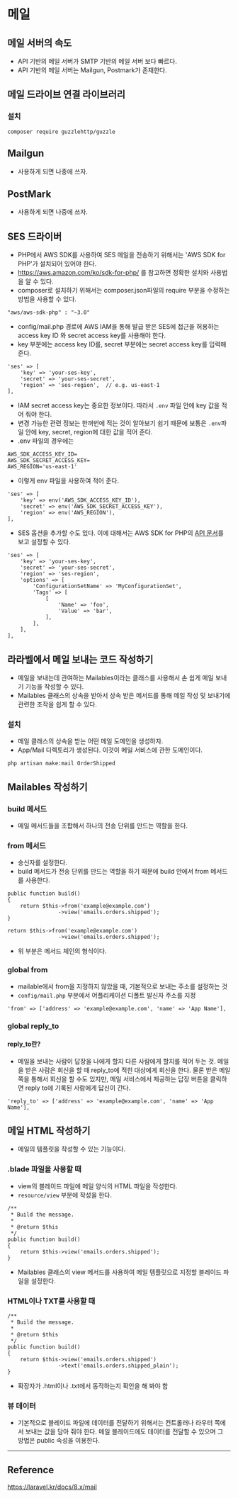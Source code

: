 # 메일

## 메일 서버의 속도
- API 기반의 메일 서버가 SMTP 기반의 메일 서버 보다 빠르다.
- API 기반의 메일 서버는 Mailgun, Postmark가 존재한다.

## 메일 드라이브 연결 라이브러리
### 설치
```
composer require guzzlehttp/guzzle
```

## Mailgun
- 사용하게 되면 나중에 쓰자.
## PostMark
- 사용하게 되면 나중에 쓰자.

## SES 드라이버
- PHP에서 AWS SDK를 사용하여 SES 메일을 전송하기 위해서는 'AWS SDK for PHP'가 설치되어 있어야 한다.
- https://aws.amazon.com/ko/sdk-for-php/ 를 참고하면 정확한 설치와 사용법을 알 수 있다.
- composer로 설치하기 위해서는 composer.json파일의 require 부분을 수정하는 방법을 사용할 수 있다.
```
"aws/aws-sdk-php" : "~3.0"
```
- config/mail.php 경로에 AWS IAM을 통해 발급 받은 SES에 접근을 허용하는 access key ID 와 secret access key를 사용해야 한다.
- key 부분에는 access key ID를, secret 부분에는 secret access key를 입력해 준다.
```
'ses' => [
    'key' => 'your-ses-key',
    'secret' => 'your-ses-secret',
    'region' => 'ses-region',  // e.g. us-east-1
],
```
- IAM secret access key는 중요한 정보이다. 따라서 `.env` 파일 안에 key 값을 적어 줘야 한다.
- 변경 가능한 관련 정보는 한꺼번에 적는 것이 알아보기 쉽기 때문에 보통은 `.env`파일 안에 key, secret, region에 대한 값을 적어 준다.
- .env 파일의 경우에는
```
AWS_SDK_ACCESS_KEY_ID=
AWS_SDK_SECRET_ACCESS_KEY=
AWS_REGION='us-east-1'
```
- 이렇게 env 파일을 사용하여 적어 준다.
```
'ses' => [
    'key' => env('AWS_SDK_ACCESS_KEY_ID'),
    'secret' => env('AWS_SDK_SECRET_ACCESS_KEY'),
    'region' => env('AWS_REGION'),
],
```
- SES 옵션을 추가할 수도 있다. 이에 대해서는 AWS SDK for PHP의 [API 문서](https://docs.aws.amazon.com/aws-sdk-php/v3/api/api-email-2010-12-01.html#sendrawemail)를 보고 설정할 수 있다.
```
'ses' => [
    'key' => 'your-ses-key',
    'secret' => 'your-ses-secret',
    'region' => 'ses-region',
    'options' => [
        'ConfigurationSetName' => 'MyConfigurationSet',
        'Tags' => [
            [
                'Name' => 'foo',
                'Value' => 'bar',
            ],
        ],
    ],
],
```

## 라라벨에서 메일 보내는 코드 작성하기
- 메일을 보내는데 관여하는 Mailables이라는 클래스를 사용해서 손 쉽게 메일 보내기 기능을 작성할 수 있다.
- Mailables 클래스의 상속을 받아서 상속 받은 메서드를 통해 메일 작성 및 보내기에 관련한 조작을 쉽게 할 수 있다.

### 설치
- 메일 클래스의 상속을 받는 어떤 메일 도메인을 생성하자.
- App/Mail 디렉토리가 생성된다. 이것이 메일 서비스에 관한 도메인이다.
```
php artisan make:mail OrderShipped
```

## Mailables 작성하기
### build 메서드
- 메일 메서드들을 조합해서 하나의 전송 단위를 만드는 역할을 한다.

### from 메서드
- 송신자를 설정한다.
- build 메서드가 전송 단위를 만드는 역할을 하기 때문에 build 안에서 from 메서드를 사용한다.
```
public function build()
{
    return $this->from('example@example.com')
                ->view('emails.orders.shipped');
}
```
```
return $this->from('example@example.com')
                ->view('emails.orders.shipped');
```
- 위 부분은 메서드 체인의 형식이다.

### global from
- mailable에서 from을 지정하지 않았을 때, 기본적으로 보내는 주소를 설정하는 것
- `config/mail.php` 부분에서 어플리케이션 디폴트 발신자 주소를 지정
```
'from' => ['address' => 'example@example.com', 'name' => 'App Name'],
```

### global reply_to
#### reply_to란?
- 메일을 보내는 사람이 답장을 나에게 할지 다른 사람에게 할지를 적어 두는 것. 메일을 받은 사람은 회신을 할 때 reply_to에 적힌 대상에게 회신을 한다. 물론 받은 메일 쪽을 통해서 회신을 할 수도 있지만, 메일 서비스에서 제공하는 답장 버튼을 클릭하면 reply to에 기록된 사람에게 답신이 간다.
```
'reply_to' => ['address' => 'example@example.com', 'name' => 'App Name'],
```


## 메일 HTML 작성하기
- 메일의 템플릿을 작성할 수 있는 기능이다.
### .blade 파일을 사용할 때
- view의 블레이드 파일에 메일 양식의 HTML 파일을 작성한다.
- `resource/view` 부분에 작성을 한다.
```
/**
 * Build the message.
 *
 * @return $this
 */
public function build()
{
    return $this->view('emails.orders.shipped');
}
```
- Mailables 클래스의 view 메서드를 사용하여 메일 템플릿으로 지정할 블레이드 파일을 설정한다.

### HTML이나 TXT를 사용할 때
```
/**
 * Build the message.
 *
 * @return $this
 */
public function build()
{
    return $this->view('emails.orders.shipped')
                ->text('emails.orders.shipped_plain');
}
```
- 확장자가 .html이나 .txt에서 동작하는지 확인을 해 봐야 함


### 뷰 데이터
- 기본적으로 블레이드 파일에 데이터를 전달하기 위해서는 컨트롤러나 라우터 쪽에서 보내는 값을 담아 줘야 한다. 메일 블레이드에도 데이터를 전달할 수 있으며 그 방법은 public 속성을 이용한다.


---

## Reference
https://laravel.kr/docs/8.x/mail
